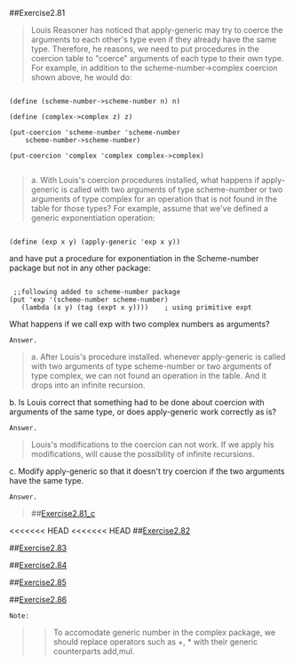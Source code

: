 ##Exercise2.81

> Louis Reasoner has noticed that apply-generic may try to coerce the arguments to
each other's type even if they already have the same type. Therefore, he reasons, we need to put procedures
in the coercion table to "coerce" arguments of each type to their own type. For example, in addition to the
scheme-number->complex coercion shown above, he would do:

```racket

(define (scheme-number->scheme-number n) n)

(define (complex->complex z) z)

(put-coercion 'scheme-number 'scheme-number
	scheme-number->scheme-number)
	
(put-coercion 'complex 'complex complex->complex)


```

> a. With Louis's coercion procedures installed, what happens if apply-generic is called with two
arguments of type scheme-number or two arguments of type complex for an operation that is not
found in the table for those types? For example, assume that we've defined a generic exponentiation
operation:

```racket

(define (exp x y) (apply-generic 'exp x y))

```

 and have put a procedure for exponentiation in the Scheme-number package but not in any 
 other package:
 
 ```racket
 
  ;;following added to scheme-number package 
 (put 'exp '(scheme-number scheme-number)
	(lambda (x y) (tag (expt x y)))) 	; using primitive expt
 ```
	
What happens if we call exp with two complex numbers as arguments?


`Answer.`

>a. After Louis's procedure installed. whenever apply-generic is called with two arguments of type
scheme-number or two arguments of type complex, we can not found an operation in the table. And it drops
into an infinite recursion.



b. Is Louis correct that something had to be done about coercion with arguments of the same type, or does
apply-generic work correctly as is?

`Answer.`

>Louis's modifications to the coercion can not work. If we apply his modifications, will cause the possibility
of infinite recursions.



c. Modify apply-generic so that it doesn't try coercion if the two arguments have the same type.


`Answer.`

> ##[Exercise2.81_c](Ex2.81_c.rkt)

<<<<<<< HEAD
<<<<<<< HEAD
##[Exercise2.82](Ex2.82.rkt)

##[Exercise2.83](Ex2.83.rkt)

##[Exercise2.84](Ex2.84.rkt)

##[Exercise2.85](Ex2.85.rkt)

##[Exercise2.86](Ex2.86.rkt)

`Note: `
>> To accomodate generic number in the complex package, we should replace operators such as +, *  with their generic counterparts add,mul. 

